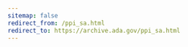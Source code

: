 ```yaml
---
sitemap: false 
redirect_from: /ppi_sa.html 
redirect_to: https://archive.ada.gov/ppi_sa.html 
---
```

